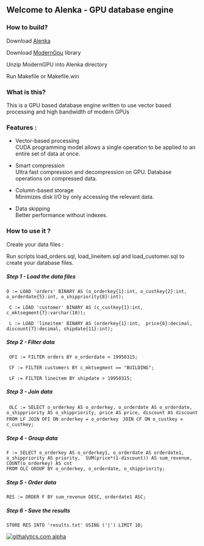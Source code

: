 ## Welcome to Alenka - GPU database engine

### How to build?

Download [Alenka](https://github.com/antonmks/Alenka/archive/master.zip)


Download [ModernGpu](https://github.com/NVlabs/moderngpu) library

Unzip ModernGPU into Alenka directory

Run Makefile or Makefile.win


### What is this?

This is a GPU based database engine written to use vector based processing and high bandwidth of modern GPUs

### Features :

  *  Vector-based processing  
    CUDA programming model allows a single operation to be applied to an entire set of data at once.
	
  * Smart compression  
    Ultra fast compression and decompression on GPU.
	Database operations on compressed data.
	
  * Column-based storage  
    Minimizes disk I/O by only accessing the relevant data.

  * Data skipping  
    Better performance without indexes.	

### How to use it ?

Create your data files :

Run scripts load_orders.sql, load_lineitem.sql and load_customer.sql to create your database files.


##### Step 1 - Load the data files 

`O := LOAD 'orders' BINARY AS (o_orderkey{1}:int, o_custkey{2}:int, o_orderdate{5}:int, o_shippriority{8}:int);`

` C := LOAD 'customer' BINARY AS (c_custkey{1}:int, c_mktsegment{7}:varchar(10));`

` L := LOAD 'lineitem' BINARY AS (orderkey{1}:int,  price{6}:decimal, discount{7}:decimal, shipdate{11}:int);`

##### Step 2 - Filter data

` OFI := FILTER orders BY o_orderdate < 19950315;`

` CF := FILTER customers BY c_mktsegment == "BUILDING";`

` LF := FILTER lineitem BY shipdate > 19950315;`

##### Step 3 - Join data

` OLC := SELECT o_orderkey AS o_orderkey, o_orderdate AS o_orderdate,`
` o_shippriority AS o_shippriority, price AS price, discount AS discount`
` FROM LF JOIN OFI ON orderkey = o_orderkey `
` JOIN CF ON o_custkey = c_custkey;`

##### Step 4 - Group data


` F := SELECT o_orderkey AS o_orderkey1, o_orderdate AS orderdate1, `
`o_shippriority AS priority,  SUM(price*(1-discount)) AS sum_revenue,
 COUNT(o_orderkey) AS cnt`  
`FROM OLC GROUP BY o_orderkey, o_orderdate, o_shippriority;`	


##### Step 5 - Order data


`RES := ORDER F BY sum_revenue DESC, orderdate1 ASC;`


##### Step 6 - Save the results 


`STORE RES INTO 'results.txt' USING ('|') LIMIT 10;`

[![githalytics.com alpha](https://cruel-carlota.pagodabox.com/924b3b89c15fc603702a40b6ef0a718f "githalytics.com")](http://githalytics.com/antonmks/Alenka)

